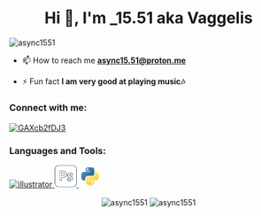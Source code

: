 <h1 align="center">Hi 👋, I'm _15.51 aka Vaggelis</h1>
<p align="left"> <img src="https://komarev.com/ghpvc/?username=async1551&label=Profile%20views&color=0e75b6&style=flat" alt="async1551" /> </p>

- 📫 How to reach me **async15.51@proton.me**

- ⚡ Fun fact **I am very good at playing music🎶**

<h3 align="left">Connect with me:</h3>
<p align="left">
<a href="https://discord.gg/UsCCPaWafb" target="blank"><img align="center" src="https://raw.githubusercontent.com/rahuldkjain/github-profile-readme-generator/master/src/images/icons/Social/discord.svg" alt="GAXcb2fDJ3" height="30" width="40" /></a>
</p>

<h3 align="left">Languages and Tools:</h3>
<p align="left"> <a href="https://www.adobe.com/in/products/illustrator.html" target="_blank" rel="noreferrer"> <img src="https://www.vectorlogo.zone/logos/adobe_illustrator/adobe_illustrator-icon.svg" alt="illustrator" width="40" height="40"/> </a> <a href="https://www.photoshop.com/en" target="_blank" rel="noreferrer"> <img src="https://raw.githubusercontent.com/devicons/devicon/master/icons/photoshop/photoshop-line.svg" alt="photoshop" width="40" height="40"/> </a> <a href="https://www.python.org" target="_blank" rel="noreferrer"> <img src="https://raw.githubusercontent.com/devicons/devicon/master/icons/python/python-original.svg" alt="python" width="40" height="40"/> </a> </p>

<p align="center">
  <img align="center" src="https://github-readme-stats.vercel.app/api?username=async1551&show_icons=true&locale=en&theme=synthwave" alt="async1551" />
  <img align="center" src="https://github-readme-streak-stats.herokuapp.com/?user=async1551&theme=synthwave" alt="async1551" />
</p>

